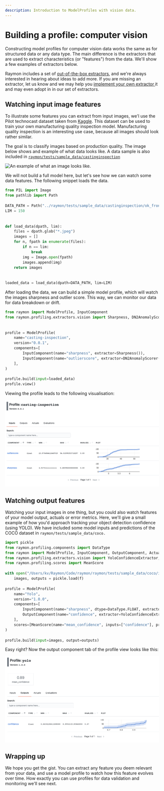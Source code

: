 ```yaml
---
description: Introduction to ModelProfiles with vision data.
---
```


# Building a profile: computer vision

Constructing model profiles for computer vision data works the same as for structured data or any data type. The main difference is the extractors that are used to extract characteristics (or "features") from the data. We'll show a few examples of extractors below.

Raymon includes a set of [out-of-the-box extractors](available-extractors.md), and we're always interested in hearing about ideas to add more. If you are missing an extractor, let us know and we may help you [implement your own extractor ](building-computer-vision.md)it and may even adopt in in our set of extractors.

## Watching input image features

To illustrate some features you can extract from input images, we'l use the Pilot technocast dataset taken from [Kaggle](https://www.kaggle.com/ravirajsinh45/real-life-industrial-dataset-of-casting-product). This dataset can be used to train your own manufacturing quality inspection model. Manufacturing quality inspection is an interesting use case, because all images should look rather similar.

The goal is to classify images based on production quality. The image below shows and example of what data looks like. A data sample is also included in [`raymon/tests/sample_data/castinginspection`](https://github.com/raymon-ai/raymon/tree/master/raymon/tests/sample\_data/castinginspection)

![An example of what an image looks like.](<../.gitbook/assets/cast\_ok\_0\_2190 (2).jpeg>)

We will not build a full model here, but let's see how we can watch some data features. The following snippet loads the data.

```python
from PIL import Image
from pathlib import Path

DATA_PATH = Path("../raymon/tests/sample_data/castinginspection/ok_front/")
LIM = 150


def load_data(dpath, lim):
    files = dpath.glob("*.jpeg")
    images = []
    for n, fpath in enumerate(files):
        if n == lim:
            break
        img = Image.open(fpath)
        images.append(img)
    return images


loaded_data = load_data(dpath=DATA_PATH, lim=LIM)
```

After loading the data, we can build a simple model profile, which will watch the images sharpness and outlier score. This way, we can monitor our data for data breakdown or drift.

```python
from raymon import ModelProfile, InputComponent
from raymon.profiling.extractors.vision import Sharpness, DN2AnomalyScorer


profile = ModelProfile(
    name="casting-inspection",
    version="0.0.1",
    components=[
        InputComponent(name="sharpness", extractor=Sharpness()),
        InputComponent(name="outlierscore", extractor=DN2AnomalyScorer(k=16)),
    ],
)

profile.build(input=loaded_data)
profile.view()
```

Viewing the profile leads to the following visualisation:

![](<../.gitbook/assets/image (2) (1).png>)

## Watching output features

Watching your input images in one thing, but you could also watch features of your model output, actuals or error metrics. Here, we'll give a small example of how you'd approach tracking your object detection confidence (using YOLO). We have included some model inputs and predictions of the COCO dataset in `raymon/tests/sample_data/coco.`

```python
import pickle
from raymon.profiling.components import DataType
from raymon import ModelProfile, InputComponent, OutputComponent, ActualComponent, EvalComponent
from raymon.profiling.extractors.vision import YoloConfidenceExtractor, Sharpness
from raymon.profiling.scores import MeanScore

with open("/Users/kv/Raymon/Code/raymon/raymon/tests/sample_data/coco/input-output.pkl", "rb") as f:
    images, outputs = pickle.load(f)

profile = ModelProfile(
    name="Yolo",
    version="1.0.0",
    components=[
        InputComponent(name="sharpness", dtype=DataType.FLOAT, extractor=Sharpness()),
        OutputComponent(name="confidence", extractor=YoloConfidenceExtractor()),
    ],
    scores=[MeanScore(name="mean_confidence", inputs=["confidence"], preference="high")],
)

profile.build(input=images, output=outputs)
```

Easy right? Now the output component tab of the profile view looks like this:

![](<../.gitbook/assets/image (3) (1).png>)

## Wrapping up

We hope you get the gist. You can extract any feature you deem relevant from your data, and use a model profile to watch how this feature evolves over time. How exactly you can use profiles for data validation and monitoring we'll see next.
